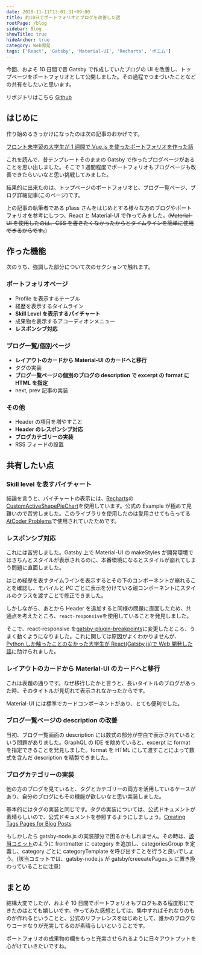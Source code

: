 ```yaml
---
date: 2020-11-11T13:01:31+09:00
title: 約10日でポートフォリオとブログを改善した話
rootPage: /blog
sidebar: Blog
showTitle: true
hideAnchor: true
category: Web開発
tags: ['React', 'Gatsby', 'Material-UI', 'Recharts', 'ポエム']
---
```


今回、およそ 10 日間で昔 Gatsby で作成していたブログの UI を改善し、トップページをポートフォリオとして公開しました。その過程でつまづいたことなどの共有をしたいと思います。

リポジトリはこちら [Github](https://github.com/Atsuyoshi-N/Atsuyoshi-N.github.io)

## はじめに

作り始めるきっかけになったのは次の記事のおかげです。

[フロント未学習の大学生が 1 週間で Vue.js を使ったポートフォリオを作った話](https://qiita.com/p1ass/items/a01578b782f17f573510)

これを読んで、昔テンプレートそのままの Gatsby で作ったブログページがあることを思い出しました。そこで 1 週間程度でポートフォリオもブログページも改善できたらいいなと思い挑戦してみました。

結果的に出来たのは、トップページのポートフォリオと、ブログ一覧ページ、ブログ詳細記事(このページ)です。

上の記事の執筆者である p1ass さんをはじめとする様々な方のブログやポートフォリオを参考にしつつ、React と Material-UI で作ってみました。(~~Material-UI を使用したのは、CSS を書きたくなかったからとタイムラインを簡単に使用できるからです。~~)

## 作った機能

次のうち、強調した部分について次のセクションで触れます。

### ポートフォリオページ

- Profile を表示するテーブル
- 経歴を表示するタイムライン
- **Skill Level を表示するパイチャート**
- 成果物を表示するアコーディオンメニュー
- **レスポンシブ対応**

### ブログ一覧/個別ページ

- **レイアウトのカードから Material-UI のカードへと移行**
- タグの実装
- **ブログ一覧ページの個別のブログの description で excerpt の format に HTML を指定**
- next, prev 記事の実装

### その他

- Header の項目を増やすこと
- **Header のレスポンシブ対応**
- **ブログカテゴリーの実装**
- RSS フィードの設置

## 共有したい点

### Skill level を表すパイチャート

結論を言うと、パイチャートの表示には、[Recharts](https://recharts.org/en-US/)の[CustomActiveShapePieChart](https://recharts.org/en-US/examples/CustomActiveShapePieChart)を使用しています。公式の Example が極めて見難いので苦労しました。このライブラリを使用したのは愛用させてもらってる[AtCoder Problems](https://kenkoooo.com/atcoder#/table/)で使用されていたためです。

### レスポンシブ対応

これには苦労しました。Gatsby 上で Material-UI の makeStyles が開発環境ではきちんとスタイルが表示されるのに、本番環境になるとスタイルが崩れてしまう問題に直面しました。

はじめ経歴を表すタイムラインを表示するとその下のコンポーネントが崩れることを確認し、モバイルと PC ごとに表示を分けている親コンポーネントにスタイルのクラスを渡すことで修正できました。

しかしながら、あとから Header を追加すると同様の問題に直面したため、共通点を考えたところ、`react-responsive`を使用していることを発見しました。

そこで、react-responsive を[gatsby-plugin-breakpoints](https://www.gatsbyjs.com/plugins/gatsby-plugin-breakpoints/)に変更したところ、うまく動くようになりました。これに関しては原因がよくわかりませんが、[Python しか触ったことのなかった大学生が React(Gatsby.js)で Web 開発した話](https://qiita.com/horri1520/items/cee083e846c01d38b622)に助けられました。

### レイアウトのカードから Material-UI のカードへと移行

これは表題の通りです。なぜ移行したかと言うと、長いタイトルのブログがあった時、そのタイトルが見切れて表示されなかったからです。

Material-UI には標準でカードコンポーネントがあり、とても便利でした。

### ブログ一覧ページの description の改善

当初、ブログ一覧画面の description には数式の部分が空白で表示されているという問題がありました。GraphQL の IDE を眺めていると、excerpt に format を指定できることを発見しました。format を HTML にして渡すことによって数式を含んだ description を精製できました。

### ブログカテゴリーの実装

他の方のブログを見ていると、タグとカテゴリーの両方を活用しているケースがあり、自分のブログにもその機能が欲しいなと思い実装しました。

基本的にはタグの実装と同じです。タグの実装については、公式ドキュメントが素晴らしいので、公式ドキュメントを参照するようにしましょう。[Creating Tags Pages for Blog Posts](https://www.gatsbyjs.com/docs/adding-tags-and-categories-to-blog-posts/)

もしかしたら gatsby-node.js の実装部分で困るかもしれません。その時は、[該当コミット](https://github.com/Atsuyoshi-N/Atsuyoshi-N.github.io/pull/3/commits/4573372411a3ddd2f3b812e1a33095d9cdcc0640)のように frontmatter に category を追加し、categoriesGroup を定義し、category ごとに categoryTemplate を呼び出すことを行うと良いでしょう。(該当コミットでは、gatsby-node.js が gatsby/creeeatePages.js に置き換わっていることに注意)

## まとめ

結構大変でしたが、およそ 10 日間でポートフォリオもブログもある程度形にできたのはとても嬉しいです。作ってみた感想としては、集中すればそれなりのものが作れるということと、公式のリファレンスをはじめとして、誰かのブログなりコードなりが充実してるのが素晴らしいということです。

ポートフォリオの成果物の欄をもっと充実させられるように日々アウトプットを心がけていきたいですね。
